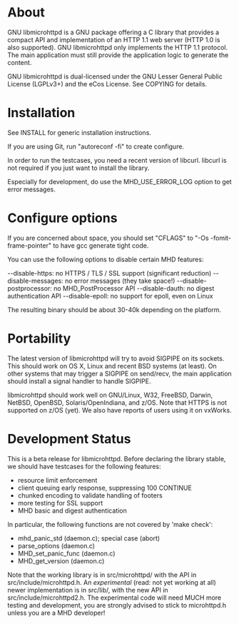 About
=====

GNU libmicrohttpd is a GNU package offering a C library that provides
a compact API and implementation of an HTTP 1.1 web server (HTTP 1.0
is also supported).  GNU libmicrohttpd only implements the HTTP 1.1
protocol.  The main application must still provide the application
logic to generate the content.

GNU libmicrohttpd is dual-licensed under the GNU Lesser General Public
License (LGPLv3+) and the eCos License.  See COPYING for details.


Installation
============

See INSTALL for generic installation instructions.

If you are using Git, run "autoreconf -fi" to create configure.

In order to run the testcases, you need a recent version of libcurl.
libcurl is not required if you just want to install the library.

Especially for development, do use the MHD_USE_ERROR_LOG option to get
error messages.


Configure options
=================


If you are concerned about space, you should set "CFLAGS" to "-Os
-fomit-frame-pointer" to have gcc generate tight code.

You can use the following options to disable certain MHD features:

--disable-https: no HTTPS / TLS / SSL support (significant reduction)
--disable-messages: no error messages (they take space!)
--disable-postprocessor: no MHD_PostProcessor API
--disable-dauth: no digest authentication API
--disable-epoll: no support for epoll, even on Linux

The resulting binary should be about 30-40k depending on the platform.


Portability
===========

The latest version of libmicrohttpd will try to avoid SIGPIPE on its
sockets.  This should work on OS X, Linux and recent BSD systems (at
least).  On other systems that may trigger a SIGPIPE on send/recv, the
main application should install a signal handler to handle SIGPIPE.

libmicrohttpd should work well on GNU/Linux, W32, FreeBSD, Darwin,
NetBSD, OpenBSD, Solaris/OpenIndiana, and z/OS.
Note that HTTPS is not supported on z/OS (yet).  We also have reports
of users using it on vxWorks.


Development Status
==================

This is a beta release for libmicrohttpd.  Before declaring the
library stable, we should have testcases for the following features:

- resource limit enforcement
- client queuing early response, suppressing 100 CONTINUE
- chunked encoding to validate handling of footers
- more testing for SSL support
- MHD basic and digest authentication

In particular, the following functions are not covered by 'make check':
- mhd_panic_std (daemon.c); special case (abort)
- parse_options (daemon.c)
- MHD_set_panic_func (daemon.c)
- MHD_get_version (daemon.c)


Note that the working library is in src/microhttpd/ with the API in
src/include/microhttpd.h.  An *experimental* (read: not yet working
at all) newer implementation is in src/lib/, with the new API in
src/include/microhttpd2.h.  The experimental code will need MUCH
more testing and development, you are strongly advised to stick
to microhttpd.h unless you are a MHD developer!


